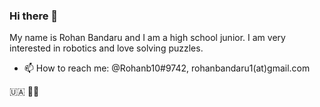 ### Hi there 👋

My name is Rohan Bandaru and I am a high school junior. I am very interested in robotics and love solving puzzles.
- 📫 How to reach me: @Rohanb10#9742, rohanbandaru1(at)gmail.com

🇺🇦 💙💛
